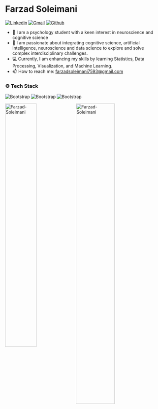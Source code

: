 # Farzad Soleimani

[![Linkedin](https://img.shields.io/badge/-LinkedIn-blue?style=flat&logo=Linkedin&logoColor=white)](www.linkedin.com/in/farzadsoleimani7593/)
[![Gmail](https://img.shields.io/badge/-Gmail-c14438?style=flat&logo=Gmail&logoColor=white)](mailto:farzadsoleimani7593@gmail.com)
[![Github](https://img.shields.io/github/followers/Farzad-Soleimani?label=Follow&style=social)](https://github.com/Farzad-Soleimani)

- 🔭 I am a psychology student with a keen interest in neuroscience and cognitive science
- 🌱 I am passionate about integrating cognitive science, artificial intelligence, neuroscience and data science to explore and solve complex interdisciplinary challenges.
- 💻 Currently, I am enhancing my skills by learning Statistics, Data Processing, Visualization, and Machine Learning.
- 📫 How to reach me: farzadsoleimani7593@gmail.com


### ⚙️ Tech Stack

![Bootstrap](https://img.shields.io/badge/-Python-05122A?style=flat-square&logo=Python&color=353535) ![Bootstrap](https://img.shields.io/badge/-Matplotlib-05122A?style=flat-square&logo=Matplotlib&color=353535) ![Bootstrap](https://img.shields.io/badge/-Visual%20Studio%20Code-05122A?style=flat-square&logo=Visual-Studio-Code&color=353535)

<div>
  <img width="45%" align="left" src="https://github-readme-stats.vercel.app/api/top-langs?username=Farzad-Soleimani&show_icons=true&locale=en&layout=compact" alt="Farzad-Soleimani" />
  <img width="50%"  src="https://github-readme-streak-stats.herokuapp.com/?user=Farzad-Soleimani&" alt="Farzad-Soleimani" />
</div>
